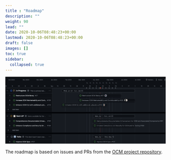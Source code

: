 ```yaml
---
title : "Roadmap"
description: ""
weight: 90
lead: ""
date: 2020-10-06T08:48:23+00:00
lastmod: 2020-10-06T08:48:23+00:00
draft: false
images: []
toc: true
sidebar:
  collapsed: true
---
```


![](roadmap_Q2-2024.png)

The roadmap is based on issues and PRs from the [OCM project repository](https://github.com/open-component-model/ocm-project).
